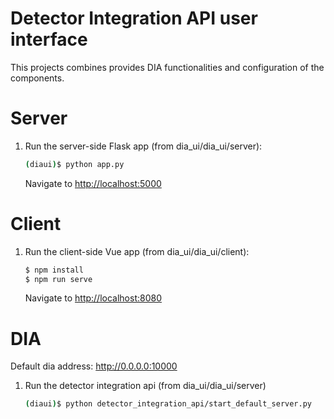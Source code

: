 # Detector Integration API user interface

This projects combines provides DIA functionalities and configuration  of the components.

# Server
1. Run the server-side Flask app (from dia_ui/dia_ui/server):

    
    ```sh
    (diaui)$ python app.py
    ```

    Navigate to [http://localhost:5000](http://localhost:5000)

# Client
1. Run the client-side Vue app (from dia_ui/dia_ui/client):

    ```sh
    $ npm install
    $ npm run serve
    ```

    Navigate to [http://localhost:8080](http://localhost:8080)

# DIA

Default dia address: http://0.0.0.0:10000

1. Run the detector integration api (from dia_ui/dia_ui/server)
    
    ```sh
    (diaui)$ python detector_integration_api/start_default_server.py
    ```
